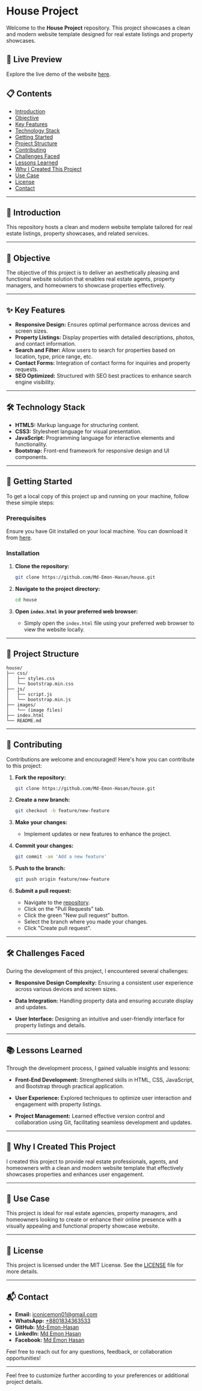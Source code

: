 # House Project

Welcome to the **House Project** repository. This project showcases a clean and modern website template designed for real estate listings and property showcases.

## 🌟 Live Preview

Explore the live demo of the website [here](https://md-emon-hasan.github.io/house/).

## 📋 Contents

- [Introduction](#introduction)
- [Objective](#objective)
- [Key Features](#key-features)
- [Technology Stack](#technology-stack)
- [Getting Started](#getting-started)
- [Project Structure](#project-structure)
- [Contributing](#contributing)
- [Challenges Faced](#challenges-faced)
- [Lessons Learned](#lessons-learned)
- [Why I Created This Project](#why-i-created-this-project)
- [Use Case](#use-case)
- [License](#license)
- [Contact](#contact)

---

## 📖 Introduction

This repository hosts a clean and modern website template tailored for real estate listings, property showcases, and related services.

---

## 🎯 Objective

The objective of this project is to deliver an aesthetically pleasing and functional website solution that enables real estate agents, property managers, and homeowners to showcase properties effectively.

---

## ✨ Key Features

- **Responsive Design:** Ensures optimal performance across devices and screen sizes.
- **Property Listings:** Display properties with detailed descriptions, photos, and contact information.
- **Search and Filter:** Allow users to search for properties based on location, type, price range, etc.
- **Contact Forms:** Integration of contact forms for inquiries and property requests.
- **SEO Optimized:** Structured with SEO best practices to enhance search engine visibility.

---

## 🛠️ Technology Stack

- **HTML5:** Markup language for structuring content.
- **CSS3:** Stylesheet language for visual presentation.
- **JavaScript:** Programming language for interactive elements and functionality.
- **Bootstrap:** Front-end framework for responsive design and UI components.

---

## 🚀 Getting Started

To get a local copy of this project up and running on your machine, follow these simple steps:

### Prerequisites

Ensure you have Git installed on your local machine. You can download it from [here](https://git-scm.com/).

### Installation

1. **Clone the repository:**

   ```bash
   git clone https://github.com/Md-Emon-Hasan/house.git
   ```

2. **Navigate to the project directory:**

   ```bash
   cd house
   ```

3. **Open `index.html` in your preferred web browser:**

   - Simply open the `index.html` file using your preferred web browser to view the website locally.

---

## 📁 Project Structure

```plaintext
house/
├── css/
│   ├── styles.css
│   └── bootstrap.min.css
├── js/
│   ├── script.js
│   └── bootstrap.min.js
├── images/
│   └── (image files)
├── index.html
└── README.md
```

---

## 🤝 Contributing

Contributions are welcome and encouraged! Here's how you can contribute to this project:

1. **Fork the repository:**

   ```bash
   git clone https://github.com/Md-Emon-Hasan/house.git
   ```

2. **Create a new branch:**

   ```bash
   git checkout -b feature/new-feature
   ```

3. **Make your changes:**

   - Implement updates or new features to enhance the project.

4. **Commit your changes:**

   ```bash
   git commit -am 'Add a new feature'
   ```

5. **Push to the branch:**

   ```bash
   git push origin feature/new-feature
   ```

6. **Submit a pull request:**

   - Navigate to the [repository](https://github.com/Md-Emon-Hasan/house).
   - Click on the "Pull Requests" tab.
   - Click the green "New pull request" button.
   - Select the branch where you made your changes.
   - Click "Create pull request".

---

## 🛠️ Challenges Faced

During the development of this project, I encountered several challenges:

- **Responsive Design Complexity:** Ensuring a consistent user experience across various devices and screen sizes.
  
- **Data Integration:** Handling property data and ensuring accurate display and updates.

- **User Interface:** Designing an intuitive and user-friendly interface for property listings and details.

---

## 📚 Lessons Learned

Through the development process, I gained valuable insights and lessons:

- **Front-End Development:** Strengthened skills in HTML, CSS, JavaScript, and Bootstrap through practical application.
  
- **User Experience:** Explored techniques to optimize user interaction and engagement with property listings.

- **Project Management:** Learned effective version control and collaboration using Git, facilitating seamless development and updates.

---

## 🌟 Why I Created This Project

I created this project to provide real estate professionals, agents, and homeowners with a clean and modern website template that effectively showcases properties and enhances user engagement.

---

## 🎯 Use Case

This project is ideal for real estate agencies, property managers, and homeowners looking to create or enhance their online presence with a visually appealing and functional property showcase website.

---

## 📜 License

This project is licensed under the MIT License. See the [LICENSE](LICENSE) file for more details.

---

## 📬 Contact

- **Email:** [iconicemon01@gmail.com](mailto:iconicemon01@gmail.com)
- **WhatsApp:** [+8801834363533](https://wa.me/8801834363533)
- **GitHub:** [Md-Emon-Hasan](https://github.com/Md-Emon-Hasan)
- **LinkedIn:** [Md Emon Hasan](https://www.linkedin.com/in/md-emon-hasan)
- **Facebook:** [Md Emon Hasan](https://www.facebook.com/mdemon.hasan2001/)

Feel free to reach out for any questions, feedback, or collaboration opportunities!

---

Feel free to customize further according to your preferences or additional project details.
